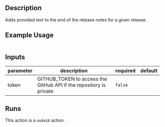 <!-- action-docs-description -->
## Description

Adds provided text to the end of the release notes for a given release.


<!-- action-docs-description -->

## Example Usage

```yaml

```

<!-- action-docs-inputs -->
## Inputs

| parameter | description | required | default |
| - | - | - | - |
| token | GITHUB_TOKEN to access the GitHub API if the repository is private | `false` |  |



<!-- action-docs-inputs -->

<!-- action-docs-outputs -->

<!-- action-docs-outputs -->

<!-- action-docs-runs -->
## Runs

This action is a `node16` action.


<!-- action-docs-runs -->
